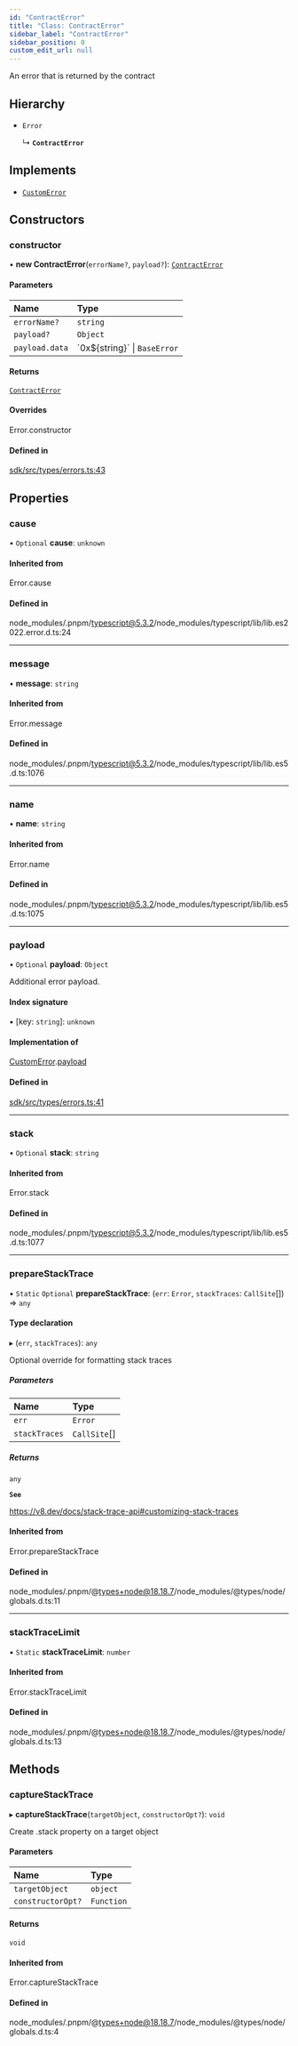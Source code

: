 ```yaml
---
id: "ContractError"
title: "Class: ContractError"
sidebar_label: "ContractError"
sidebar_position: 0
custom_edit_url: null
---
```


An error that is returned by the contract

## Hierarchy

- `Error`

  ↳ **`ContractError`**

## Implements

- [`CustomError`](../interfaces/CustomError.md)

## Constructors

### constructor

• **new ContractError**(`errorName?`, `payload?`): [`ContractError`](ContractError.md)

#### Parameters

| Name           | Type                            |
| :------------- | :------------------------------ |
| `errorName?`   | `string`                        |
| `payload?`     | `Object`                        |
| `payload.data` | \`0x$\{string}\` \| `BaseError` |

#### Returns

[`ContractError`](ContractError.md)

#### Overrides

Error.constructor

#### Defined in

[sdk/src/types/errors.ts:43](https://github.com/hypercerts-org/hypercerts/blob/efdb2e8/sdk/src/types/errors.ts#L43)

## Properties

### cause

• `Optional` **cause**: `unknown`

#### Inherited from

Error.cause

#### Defined in

node_modules/.pnpm/typescript@5.3.2/node_modules/typescript/lib/lib.es2022.error.d.ts:24

---

### message

• **message**: `string`

#### Inherited from

Error.message

#### Defined in

node_modules/.pnpm/typescript@5.3.2/node_modules/typescript/lib/lib.es5.d.ts:1076

---

### name

• **name**: `string`

#### Inherited from

Error.name

#### Defined in

node_modules/.pnpm/typescript@5.3.2/node_modules/typescript/lib/lib.es5.d.ts:1075

---

### payload

• `Optional` **payload**: `Object`

Additional error payload.

#### Index signature

▪ [key: `string`]: `unknown`

#### Implementation of

[CustomError](../interfaces/CustomError.md).[payload](../interfaces/CustomError.md#payload)

#### Defined in

[sdk/src/types/errors.ts:41](https://github.com/hypercerts-org/hypercerts/blob/efdb2e8/sdk/src/types/errors.ts#L41)

---

### stack

• `Optional` **stack**: `string`

#### Inherited from

Error.stack

#### Defined in

node_modules/.pnpm/typescript@5.3.2/node_modules/typescript/lib/lib.es5.d.ts:1077

---

### prepareStackTrace

▪ `Static` `Optional` **prepareStackTrace**: (`err`: `Error`, `stackTraces`: `CallSite`[]) => `any`

#### Type declaration

▸ (`err`, `stackTraces`): `any`

Optional override for formatting stack traces

##### Parameters

| Name          | Type         |
| :------------ | :----------- |
| `err`         | `Error`      |
| `stackTraces` | `CallSite`[] |

##### Returns

`any`

**`See`**

https://v8.dev/docs/stack-trace-api#customizing-stack-traces

#### Inherited from

Error.prepareStackTrace

#### Defined in

node_modules/.pnpm/@types+node@18.18.7/node_modules/@types/node/globals.d.ts:11

---

### stackTraceLimit

▪ `Static` **stackTraceLimit**: `number`

#### Inherited from

Error.stackTraceLimit

#### Defined in

node_modules/.pnpm/@types+node@18.18.7/node_modules/@types/node/globals.d.ts:13

## Methods

### captureStackTrace

▸ **captureStackTrace**(`targetObject`, `constructorOpt?`): `void`

Create .stack property on a target object

#### Parameters

| Name              | Type       |
| :---------------- | :--------- |
| `targetObject`    | `object`   |
| `constructorOpt?` | `Function` |

#### Returns

`void`

#### Inherited from

Error.captureStackTrace

#### Defined in

node_modules/.pnpm/@types+node@18.18.7/node_modules/@types/node/globals.d.ts:4
